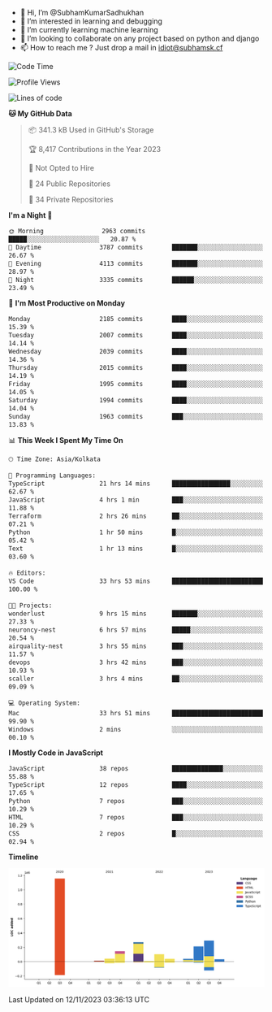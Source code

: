 - 👋 Hi, I’m @SubhamKumarSadhukhan
- 👀 I’m interested in learning and debugging
- 🌱 I’m currently learning machine learning
- 💞️ I’m looking to collaborate on any project based on python and django
- 📫 How to reach me ?
      Just drop a mail in idiot@subhamsk.cf

<!---
SubhamKumarSadhukhan/SubhamKumarSadhukhan is a ✨ special ✨ repository because its `README.md` (this file) appears on your GitHub profile.
You can click the Preview link to take a look at your changes.
--->


<!--START_SECTION:waka-->
![Code Time](http://img.shields.io/badge/Code%20Time-1%2C659%20hrs%2027%20mins-blue)

![Profile Views](http://img.shields.io/badge/Profile%20Views-0-blue)

![Lines of code](https://img.shields.io/badge/From%20Hello%20World%20I%27ve%20Written-2.3%20million%20lines%20of%20code-blue)

**🐱 My GitHub Data** 

> 📦 341.3 kB Used in GitHub's Storage 
 > 
> 🏆 8,417 Contributions in the Year 2023
 > 
> 🚫 Not Opted to Hire
 > 
> 📜 24 Public Repositories 
 > 
> 🔑 34 Private Repositories 
 > 
**I'm a Night 🦉** 

```text
🌞 Morning                2963 commits        █████░░░░░░░░░░░░░░░░░░░░   20.87 % 
🌆 Daytime                3787 commits        ███████░░░░░░░░░░░░░░░░░░   26.67 % 
🌃 Evening                4113 commits        ███████░░░░░░░░░░░░░░░░░░   28.97 % 
🌙 Night                  3335 commits        ██████░░░░░░░░░░░░░░░░░░░   23.49 % 
```
📅 **I'm Most Productive on Monday** 

```text
Monday                   2185 commits        ████░░░░░░░░░░░░░░░░░░░░░   15.39 % 
Tuesday                  2007 commits        ████░░░░░░░░░░░░░░░░░░░░░   14.14 % 
Wednesday                2039 commits        ████░░░░░░░░░░░░░░░░░░░░░   14.36 % 
Thursday                 2015 commits        ████░░░░░░░░░░░░░░░░░░░░░   14.19 % 
Friday                   1995 commits        ████░░░░░░░░░░░░░░░░░░░░░   14.05 % 
Saturday                 1994 commits        ████░░░░░░░░░░░░░░░░░░░░░   14.04 % 
Sunday                   1963 commits        ███░░░░░░░░░░░░░░░░░░░░░░   13.83 % 
```


📊 **This Week I Spent My Time On** 

```text
🕑︎ Time Zone: Asia/Kolkata

💬 Programming Languages: 
TypeScript               21 hrs 14 mins      ████████████████░░░░░░░░░   62.67 % 
JavaScript               4 hrs 1 min         ███░░░░░░░░░░░░░░░░░░░░░░   11.88 % 
Terraform                2 hrs 26 mins       ██░░░░░░░░░░░░░░░░░░░░░░░   07.21 % 
Python                   1 hr 50 mins        █░░░░░░░░░░░░░░░░░░░░░░░░   05.42 % 
Text                     1 hr 13 mins        █░░░░░░░░░░░░░░░░░░░░░░░░   03.60 % 

🔥 Editors: 
VS Code                  33 hrs 53 mins      █████████████████████████   100.00 % 

🐱‍💻 Projects: 
wonderlust               9 hrs 15 mins       ███████░░░░░░░░░░░░░░░░░░   27.33 % 
neuroncy-nest            6 hrs 57 mins       █████░░░░░░░░░░░░░░░░░░░░   20.54 % 
airquality-nest          3 hrs 55 mins       ███░░░░░░░░░░░░░░░░░░░░░░   11.57 % 
devops                   3 hrs 42 mins       ███░░░░░░░░░░░░░░░░░░░░░░   10.93 % 
scaller                  3 hrs 4 mins        ██░░░░░░░░░░░░░░░░░░░░░░░   09.09 % 

💻 Operating System: 
Mac                      33 hrs 51 mins      █████████████████████████   99.90 % 
Windows                  2 mins              ░░░░░░░░░░░░░░░░░░░░░░░░░   00.10 % 
```

**I Mostly Code in JavaScript** 

```text
JavaScript               38 repos            ██████████████░░░░░░░░░░░   55.88 % 
TypeScript               12 repos            ████░░░░░░░░░░░░░░░░░░░░░   17.65 % 
Python                   7 repos             ███░░░░░░░░░░░░░░░░░░░░░░   10.29 % 
HTML                     7 repos             ███░░░░░░░░░░░░░░░░░░░░░░   10.29 % 
CSS                      2 repos             █░░░░░░░░░░░░░░░░░░░░░░░░   02.94 % 
```



**Timeline**

![Lines of Code chart](https://raw.githubusercontent.com/SubhamKumarSadhukhan/SubhamKumarSadhukhan/main/assets/bar_graph.png)


 Last Updated on 12/11/2023 03:36:13 UTC
<!--END_SECTION:waka-->
